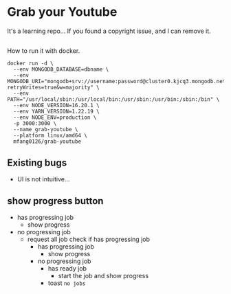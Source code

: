 # Grab your Youtube

It's a learning repo... If you found a copyright issue, and I can remove it.

##

How to run it with docker.

```
docker run -d \
  --env MONGODB_DATABASE=dbname \
  --env MONGODB_URI="mongodb+srv://username:password@cluster0.kjcq3.mongodb.net/?retryWrites=true&w=majority" \
  --env PATH="/usr/local/sbin:/usr/local/bin:/usr/sbin:/usr/bin:/sbin:/bin" \
  --env NODE_VERSION=16.20.1 \
  --env YARN_VERSION=1.22.19 \
  --env NODE_ENV=production \
  -p 3000:3000 \
  --name grab-youtube \
  --platform linux/amd64 \
  mfang0126/grab-youtube
```

## Existing bugs

<!-- - add download log, add by batch-->
<!-- - change frontend progress updater to 5s. -->
<!-- - refresh file list once the download finished. -->
<!-- - when the first job starts, the progresive job isn't showing. (maybe it's because the memo isn't update.) -->

- UI is not intuitive...

## show progress button

- has progressing job
  - show progress
- no progressing job
  - request all job check if has progressing job
    - has progressing job
      - show progress
    - no progressing job
      - has ready job
        - start the job and show progress
      - toast `no jobs`
